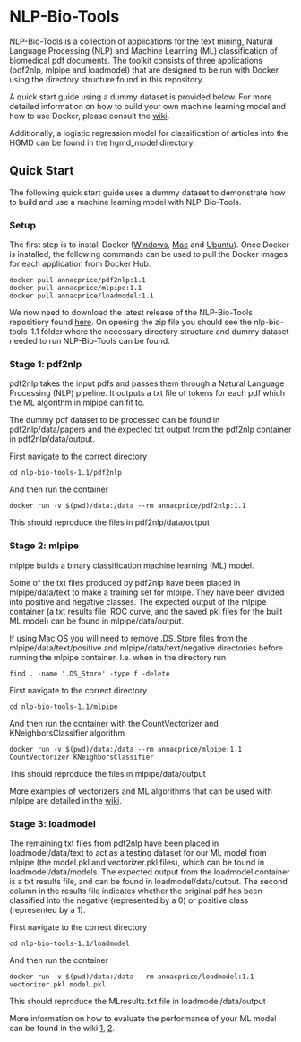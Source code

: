 # NLP-Bio-Tools #

NLP-Bio-Tools is a collection of applications for the text mining, Natural Language Processing (NLP) and Machine Learning (ML) classification of biomedical pdf documents. The toolkit consists of three applications (pdf2nlp, mlpipe and loadmodel) that are designed to be run with Docker using the directory structure found in this repository.

A quick start guide using a dummy dataset is provided below. For more detailed information on how to build your own machine learning model and how to use Docker, please consult the [wiki](https://github.com/annacprice/nlp-bio-tools/wiki).

Additionally, a logistic regression model for classification of articles into the HGMD can be found in the hgmd_model directory.

## Quick Start ##
The following quick start guide uses a dummy dataset to demonstrate how to build and use a machine learning model with NLP-Bio-Tools.

### Setup ###
The first step is to install Docker ([Windows](https://docs.docker.com/docker-for-windows/install/), [Mac](https://docs.docker.com/docker-for-mac/install/) and [Ubuntu](https://docs.docker.com/install/linux/docker-ce/ubuntu/)). Once Docker is installed, the following commands can be used to pull the Docker images for each application from Docker Hub:
```
docker pull annacprice/pdf2nlp:1.1
docker pull annacprice/mlpipe:1.1
docker pull annacprice/loadmodel:1.1
```

We now need to download the latest release of the NLP-Bio-Tools repositiory found [here](https://github.com/annacprice/nlp-bio-tools/releases/tag/v1.1). On opening the zip file you should see the nlp-bio-tools-1.1 folder where the necessary directory structure and dummy dataset needed to run NLP-Bio-Tools can be found.

### Stage 1: pdf2nlp ###
pdf2nlp takes the input pdfs and passes them through a Natural Language Processing (NLP) pipeline. It outputs a txt file of tokens for each pdf which the ML algorithm in mlpipe can fit to.

The dummy pdf dataset to be processed can be found in pdf2nlp/data/papers and the expected txt output from the pdf2nlp container in pdf2nlp/data/output.

First navigate to the correct directory
```
cd nlp-bio-tools-1.1/pdf2nlp
```
And then run the container
```
docker run -v $(pwd)/data:/data --rm annacprice/pdf2nlp:1.1
```
This should reproduce the files in pdf2nlp/data/output 


### Stage 2: mlpipe ###
mlpipe builds a binary classification machine learning (ML) model. 

Some of the txt files produced by pdf2nlp have been placed in mlpipe/data/text to make a training set for mlpipe. They have been divided into positive and negative classes. The expected output of the mlpipe container (a txt results file, ROC curve, and the saved pkl files for the built ML model) can be found in mlpipe/data/output.

If using Mac OS you will need to remove .DS_Store files from the mlpipe/data/text/positive and mlpipe/data/text/negative directories before running the mlpipe container. I.e. when in the directory run
```
find . -name '.DS_Store' -type f -delete
```
First navigate to the correct directory
```
cd nlp-bio-tools-1.1/mlpipe
```
And then run the container with the CountVectorizer and KNeighborsClassifier algorithm
```
docker run -v $(pwd)/data:/data --rm annacprice/mlpipe:1.1 CountVectorizer KNeighborsClassifier
```
This should reproduce the files in mlpipe/data/output

More examples of vectorizers and ML algorithms that can be used with mlpipe are detailed in the [wiki](https://github.com/annacprice/nlp-bio-tools/wiki/How-to-build-your-own-machine-learning-model).

### Stage 3: loadmodel ###
The remaining txt files from pdf2nlp have been placed in loadmodel/data/text to act as a testing dataset for our ML model from mlpipe (the model.pkl and vectorizer.pkl files), which can be found in loadmodel/data/models. The expected output from the loadmodel container is a txt results file, and can be found in loadmodel/data/output. The second column in the results file indicates whether the original pdf has been classified into the negative (represented by a 0) or positive class (represented by a 1).

First navigate to the correct directory
```
cd nlp-bio-tools-1.1/loadmodel
``` 
And then run the container
```
docker run -v $(pwd)/data:/data --rm annacprice/loadmodel:1.1 vectorizer.pkl model.pkl
```

This should reproduce the MLresults.txt file in loadmodel/data/output

More information on how to evaluate the performance of your ML model can be found in the wiki [1](https://github.com/annacprice/nlp-bio-tools/wiki/How-to-build-your-own-machine-learning-model), [2](https://github.com/annacprice/nlp-bio-tools/wiki/How-to-use-a-saved-machine-learning-model).

